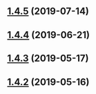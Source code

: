 ## [1.4.5](https://github.com/vadzim/use-leaflet/compare/v1.4.4...v1.4.5) (2019-07-14)



## [1.4.4](https://github.com/vadzim/use-leaflet/compare/v1.4.3...v1.4.4) (2019-06-21)



## [1.4.3](https://github.com/vadzim/use-leaflet/compare/v1.4.2...v1.4.3) (2019-05-17)



## [1.4.2](https://github.com/vadzim/use-leaflet/compare/v1.4.0...v1.4.2) (2019-05-16)



